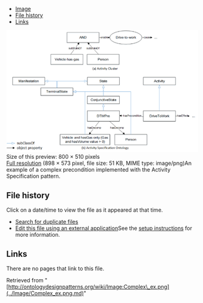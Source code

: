 * [Image](../Image/Complex_ex.png.md#file)
* [File history](../Image/Complex_ex.png.md#filehistory)
* [Links](../Image/Complex_ex.png.md#filelinks)

[![Image:Complex ex.png](../images/thumb/f/f3/Complex_ex.png/800px-Complex_ex.png)](../images/f/f3/Complex_ex.png)  
Size of this preview: 800 × 510 pixels  
[Full resolution](../images/f/f3/Complex_ex.png)‎ (898 × 573 pixel, file size: 51 KB, MIME type: image/png)An example of a complex precondition implemented with the Activity Specification pattern.




## File history

Click on a date/time to view the file as it appeared at that time.



  
* [Search for duplicate files](http://ontologydesignpatterns.org/wiki/Special:FileDuplicateSearch/Complex_ex.png "Special:FileDuplicateSearch/Complex ex.png")
* [Edit this file using an external application](http://ontologydesignpatterns.org/wiki/index.php?title=Image:Complex_ex.png&action=edit&externaledit=true&mode=file "Image:Complex ex.png")See the [setup instructions](http://www.mediawiki.org/wiki/Manual:External_editors "http://www.mediawiki.org/wiki/Manual:External_editors") for more information.

## Links



There are no pages that link to this file.




Retrieved from "[http://ontologydesignpatterns.org/wiki/Image:Complex\_ex.png](../Image/Complex_ex.png.md)"
